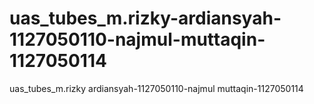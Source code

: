 uas_tubes_m.rizky-ardiansyah-1127050110-najmul-muttaqin-1127050114
==================================================================

uas_tubes_m.rizky ardiansyah-1127050110-najmul muttaqin-1127050114
